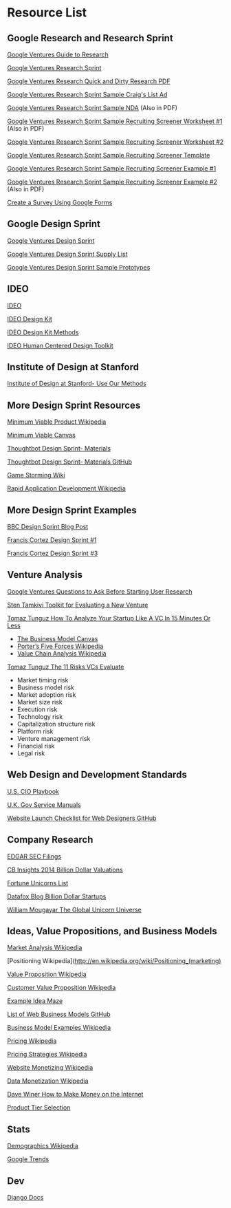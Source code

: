 # Resource List

## Google Research and Research Sprint
[Google Ventures Guide to Research](http://www.gv.com/lib/gv-guide-to-research)

[Google Ventures Research Sprint](http://www.gv.com/lib/the-gv-research-sprint-a-4-day-process-for-answering-important-startup-questions)

[Google Ventures Research Quick and Dirty Research PDF](http://www.gv.com/wp-content/uploads/2013/02/User-Research-Workshop_Google-Ventures_Feb2013.pdf)

[Google Ventures Research Sprint Sample Craig's List Ad](http://www.gv.com/wp-content/uploads/2014/07/Google-Ventures-Research-Sprint-Sample-Craigslist-ad.png)

[Google Ventures Research Sprint Sample NDA](http://www.gv.com/wp-content/uploads/2014/07/Google-Ventures-Research-Sprint-Sample-NDA.pdf) (Also in PDF)

[Google Ventures Research Sprint Sample Recruiting Screener Worksheet #1](http://www.gv.com/wp-content/uploads/2014/07/Google-Ventures-Research-Sprint-Screener-Worksheet.pdf) (Also in PDF)

[Google Ventures Research Sprint Sample Recruiting Screener Worksheet #2](https://drive.google.com/previewtemplate?id=1E96r55rFIXcpMWhcVADL2aX11Q5MaS8IifvFIE1pLGs&mode=public&ddrp=1#)

[Google Ventures Research Sprint Sample Recruiting Screener Template](http://www.gv.com/ds-redirect/images/content/recruiting-screener.png)

[Google Ventures Research Sprint Sample Recruiting Screener Example #1](https://docs.google.com/forms/d/1O3BDu28iUhn6UB9qAQE_zDL3iY2y77xWh63r9RnGyeg/viewform)

[Google Ventures Research Sprint Sample Recruiting Screener Example #2](https://docs.google.com/forms/d/1f6C7DnNEgfRCBtjGjHQQTsj8QBRY8xYIo8iE0W21hlU/viewform?formkey=dDFoemRKdTdKZzc5dmI2ZGkyT1ZvcGc6MA#gid=0) (Also in PDF)

[Create a Survey Using Google Forms](https://support.google.com/docs/answer/87809?hl=en)

## Google Design Sprint

[Google Ventures Design Sprint](http://www.gv.com/sprint)

[Google Ventures Design Sprint Supply List](http://amzn.com/lm/RS9AYY6BTLDCM)

[Google Ventures Design Sprint Sample Prototypes](https://www.dropbox.com/sh/tpuzocfhvz3ekm7/AADdT1T6cdtCDad7zE2WJglja)

## IDEO

[IDEO](http://www.ideo.com)

[IDEO Design Kit](http://www.designkit.org)

[IDEO Design Kit Methods](http://www.designkit.org/methods)

[IDEO Human Centered Design Toolkit](http://d1r3w4d5z5a88i.cloudfront.net/assets/toolkit/IDEO.org_HCD_ToolKit_English-5fef26ba5fa5761a3b021057d1d4a851.pdf)

## Institute of Design at Stanford

[Institute of Design at Stanford- Use Our Methods](http://dschool.stanford.edu/use-our-methods)

## More Design Sprint Resources
[Minimum Viable Product Wikipedia](http://en.wikipedia.org/wiki/Minimum_viable_product)

[Minimum Viable Canvas](https://medium.com/@santoshrajan/the-minimum-viable-canvas-6ee9ea072f65)

[Thoughtbot Design Sprint- Materials](http://robots.thoughtbot.com/the-product-design-sprint)

[Thoughtbot Design Sprint- Materials GitHub](https://github.com/thoughtbot/design-sprint)

[Game Storming Wiki](http://www.gamestorming.com/the-wiki)

[Rapid Application Development Wikipedia](http://en.wikipedia.org/wiki/Rapid_application_development)

## More Design Sprint Examples
[BBC Design Sprint Blog Post](http://www.bbc.co.uk/blogs/internet/entries/60392136-1685-39c4-84bc-b8b2f54f6556)

[Francis Cortez Design Sprint #1](http://franciscortez.com/design-sprint)

[Francis Cortez Design Sprint #3](https://medium.com/@makeshowlearn/personal-design-sprint-iii-prompts-10949cc4cf6b)

## Venture Analysis
[Google Ventures Questions to Ask Before Starting User Research](http://www.gv.com/lib/questions-to-ask-before-starting-user-research)

[Sten Tamkivi Toolkit for Evaluating a New Venture](https://medium.com/@seikatsu/toolkit-for-evaluating-a-new-venture-c6ee623a4bca)

[Tomaz Tunguz How To Analyze Your Startup Like A VC In 15 Minutes Or Less](http://tomtunguz.com/diagrams)
* [The Business Model Canvas](http://www.businessmodelgeneration.com/downloads/business_model_canvas_poster.pdf)
* [Porter’s Five Forces Wikipedia](http://en.wikipedia.org/wiki/Porter_five_forces_analysis)
* [Value Chain Analysis Wikipedia](http://en.wikipedia.org/wiki/Value_chain)

[Tomaz Tunguz The 11 Risks VCs Evaluate](http://tomtunguz.com/the-11-risks-vcs-evaluate)
* Market timing risk
* Business model risk
* Market adoption risk
* Market size risk
* Execution risk
* Technology risk
* Capitalization structure risk
* Platform risk
* Venture management risk
* Financial risk
* Legal risk 

## Web Design and Development Standards
[U.S. CIO Playbook](http://playbook.cio.gov)

[U.K. Gov Service Manuals](https://www.gov.uk/service-manual)

[Website Launch Checklist for Web Designers GitHub](https://github.com/tutsplus/Website-Launch-Checklist-for-Web-Designers)

## Company Research
[EDGAR SEC Filings](http://www.sec.gov/edgar.shtml)

[CB Insights 2014 Billion Dollar Valuations](https://www.cbinsights.com/blog/billion-dollar-valuation-startups-2014)

[Fortune Unicorns List](http://fortune.com/unicorns)

[Datafox Blog Billion Dollar Startups](http://www.datafox.co/blog/billion-dollar-startups)

[William Mougayar The Global Unicorn Universe](http://startupmanagement.org/2014/04/20/the-global-unicorns-universe)

## Ideas, Value Propositions, and Business Models

[Market Analysis Wikipedia](http://en.wikipedia.org/wiki/Market_analysis)

[Positioning Wikipedia](http://en.wikipedia.org/wiki/Positioning_(marketing)

[Value Proposition Wikipedia](http://en.wikipedia.org/wiki/Value_proposition)

[Customer Value Proposition Wikipedia](http://en.wikipedia.org/wiki/Customer_value_proposition)

[Example Idea Maze](http://1.bp.blogspot.com/-HOE9rpL0jeU/UeZXIMK-NtI/AAAAAAAAAKQ/8JNAWTxFwLg/s1600/The+Idea+Maze.jpg)

[List of Web Business Models GitHub](https://gist.github.com/ndarville/4295324)

[Business Model Examples Wikipedia](http://en.wikipedia.org/wiki/Business_model#Examples_of_business_models)

[Pricing Wikipedia](http://en.wikipedia.org/wiki/Pricing)

[Pricing Strategies Wikipedia](http://en.wikipedia.org/wiki/Pricing_strategies)

[Website Monetizing Wikipedia](http://en.wikipedia.org/wiki/Website_monetizing)

[Data Monetization Wikipedia](http://en.wikipedia.org/wiki/Data_monetization)

[Dave Winer How to Make Money on the Internet](http://scripting.com/davenet/2000/02/04/howToMakeMoneyOnTheInterne.html)

[Product Tier Selection](https://camo.githubusercontent.com/a4b7ee4a662786d0af4c1eacb9b8b7bdd9eb6e6d/687474703a2f2f692e696d6775722e636f6d2f7139594e4939542e706e67)

## Stats

[Demographics Wikipedia](http://en.wikipedia.org/wiki/Demographics)

[Google Trends](http://www.google.com/trends)

## Dev

[Django Docs](https://www.djangoproject.com)









